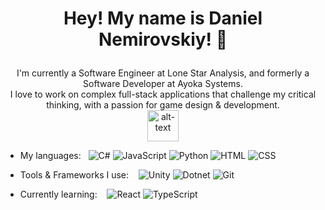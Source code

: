 # <p align="center">Hey! My name is Daniel Nemirovskiy! 👋</p>
<p align="center">I'm currently a Software Engineer at Lone Star Analysis, and formerly a Software Developer at Ayoka Systems.<br>
I love to work on complex full-stack applications that challenge my critical thinking, with a passion for game design & development.<br> <img src="https://github.com/user-attachments/assets/c5ff5949-c4d2-4c79-a4a7-36fe761d689e" alt="alt-text" width="50">

- My languages:&nbsp;&nbsp;&nbsp;![C#](https://img.shields.io/badge/code-C%23-239120?style=for-the-badge&logo=c-sharp)
![JavaScript](https://img.shields.io/badge/code-JavaScript-F7DF1E?style=for-the-badge&logo=javascript&logoColor=black)
![Python](https://img.shields.io/badge/code-Python-3776AB?style=for-the-badge&logo=python)
![HTML](https://img.shields.io/badge/code-HTML5-E34F26?style=for-the-badge&logo=html5)
![CSS](https://img.shields.io/badge/code-CSS3-1572B6?style=for-the-badge&logo=css3)


- Tools & Frameworks I use:&nbsp;&nbsp;&nbsp;
![Unity](https://img.shields.io/badge/engine-Unity-000000?style=for-the-badge&logo=unity)
![Dotnet](https://img.shields.io/badge/engine-ASP.NET-000000?style=for-the-badge&logo=dotnet)
![Git](https://img.shields.io/badge/engine-Git-000000?style=for-the-badge&logo=git)

- Currently learning:&nbsp;&nbsp;&nbsp;
![React](https://img.shields.io/badge/code-React-000000?style=for-the-badge&logo=react)
![TypeScript](https://img.shields.io/badge/code-TypeScript-000000?style=for-the-badge&logo=typescript)

</p>
<!--
**denemir/denemir** is a ✨ _special_ ✨ repository because its `README.md` (this file) appears on your GitHub profile.

Here are some ideas to get you started:

- 🔭 I’m currently working on ...
- 🌱 I’m currently learning ...
- 👯 I’m looking to collaborate on ...
- 🤔 I’m looking for help with ...
- 💬 Ask me about ...
- 📫 How to reach me: ...
- 😄 Pronouns: ...
- ⚡ Fun fact: ...
-->
